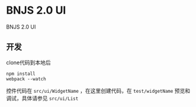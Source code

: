 # BNJS 2.0 UI

BNJS 2.0 UI

## 开发

clone代码到本地后

```
npm install
webpack --watch
```

控件代码在 `src/ui/WidgetName` ，在这里创建代码，在 `test/widgetName` 预览和调试，具体请参见 `src/ui/List`
